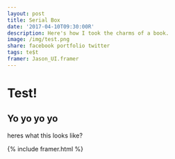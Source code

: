 ```yaml
---
layout: post
title: Serial Box
date: '2017-04-10T09:30:00R'
description: Here's how I took the charms of a book.
image: /img/test.png
share: facebook portfolio twitter
tags: te$t
framer: Jason_UI.framer
---
```

    
# Test!
## Yo yo yo yo
    
heres what this looks like?

{% include framer.html %}
